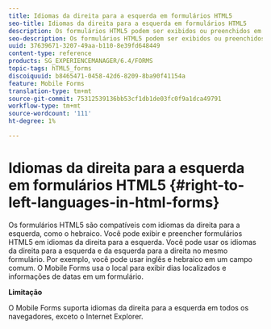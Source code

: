 ```yaml
---
title: Idiomas da direita para a esquerda em formulários HTML5
seo-title: Idiomas da direita para a esquerda em formulários HTML5
description: Os formulários HTML5 podem ser exibidos ou preenchidos em idiomas da direita para a esquerda, como o hebraico.
seo-description: Os formulários HTML5 podem ser exibidos ou preenchidos em idiomas da direita para a esquerda, como o hebraico.
uuid: 37639671-3207-49aa-b110-8e39fd648449
content-type: reference
products: SG_EXPERIENCEMANAGER/6.4/FORMS
topic-tags: hTML5_forms
discoiquuid: b8465471-0458-42d6-8209-8ba90f41154a
feature: Mobile Forms
translation-type: tm+mt
source-git-commit: 75312539136bb53cf1db1de03fc0f9a1dca49791
workflow-type: tm+mt
source-wordcount: '111'
ht-degree: 1%

---
```



# Idiomas da direita para a esquerda em formulários HTML5 {#right-to-left-languages-in-html-forms}

Os formulários HTML5 são compatíveis com idiomas da direita para a esquerda, como o hebraico. Você pode exibir e preencher formulários HTML5 em idiomas da direita para a esquerda. Você pode usar os idiomas da direita para a esquerda e da esquerda para a direita no mesmo formulário. Por exemplo, você pode usar inglês e hebraico em um campo comum. O Mobile Forms usa o local para exibir dias localizados e informações de datas em um formulário.

**Limitação**

O Mobile Forms suporta idiomas da direita para a esquerda em todos os navegadores, exceto o Internet Explorer.

